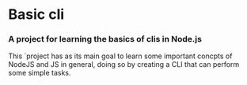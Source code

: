 # Basic cli
### A project for learning the basics of clis in Node.js

This ´project has as its main goal to learn some important concpts of NodeJS and JS in general, doing so by creating a CLI that can perform some simple tasks.  
